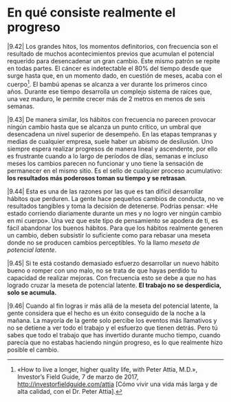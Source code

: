 # En qué consiste realmente el progreso

|9.42| Los grandes hitos, los momentos definitorios, con frecuencia son el resultado de muchos acontecimientos previos que acumulan el potencial requerido para desencadenar un gran cambio. Este mismo patrón se repite en todas partes. El cáncer es indetectable el 80% del tiempo desde que surge hasta que, en un momento dado, en cuestión de meses, acaba con el cuerpo[^1]. El bambú apenas se alcanza a ver durante los primeros cinco años. Durante ese tiempo desarrolla un complejo sistema de raíces que, una vez maduro, le permite crecer más de 2 metros en menos de seis semanas.

|9.43| De manera similar, los hábitos con frecuencia no parecen provocar ningún cambio hasta que se alcanza un punto crítico, un umbral que desencadena un nivel superior de desempeño. En las etapas tempranas y medias de cualquier empresa, suele haber un abismo de desilusión. Uno siempre espera realizar progresos de manera lineal y ascendente, por ello es frustrante cuando a lo largo de períodos de días, semanas e incluso meses los cambios parecen no funcionar y uno tiene la sensación de permanecer en el mismo sitio. Es el sello de cualquier proceso acumulativo: **los resultados más poderosos toman su tiempo y se retrasan**.

|9.44| Esta es una de las razones por las que es tan difícil desarrollar hábitos que perduren. La gente hace pequeños cambios de conducta, no ve resultados tangibles y toma la decisión de detenerse. Podrías pensar: «He estado corriendo diariamente durante un mes y no logro ver ningún cambio en mi cuerpo». Una vez que este tipo de pensamiento se apodera de ti, es fácil abandonar los buenos hábitos. Para que los hábitos realmente generen un cambio, deben subsistir lo suficiente como para rebasar una meseta donde no se producen cambios perceptibles. Yo la llamo *meseta de potencial latente*.

|9.45| Si te está costando demasiado esfuerzo desarrollar un nuevo hábito bueno o romper con uno malo, no se trata de que hayas perdido tu capacidad de realizar mejoras. Con frecuencia esto se debe a que no has logrado cruzar la meseta de potencial latente. **El trabajo no se desperdicia, solo se acumula.**

|9.46| Cuando al fin logras ir más allá de la meseta del potencial latente, la gente considera que el hecho es un éxito conseguido de la noche a la mañana. La mayoría de la gente solo percibe los eventos más llamativos y no se detiene a ver todo el trabajo y el esfuerzo que tienen detrás. Pero tú sabes que todo el trabajo que has invertido durante mucho tiempo, cuando parecía que no estabas haciendo ningún progreso, es lo que realmente hizo posible el cambio.

[^1]: «How to live a longer, higher quality life, with Peter Attia, M.D.», Investor’s Field Guide, 7 de marzo de 2017, <http://investorfieldguide.com/attia> [Cómo vivir una vida más larga y de alta calidad, con el Dr. Peter Attia].